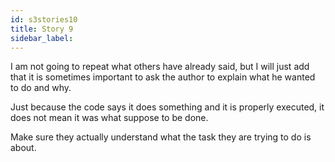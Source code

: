 ```yaml
---
id: s3stories10
title: Story 9
sidebar_label:
---
```




I am not going to repeat what others have already said, but I will just add that it is sometimes important to ask the author to explain what he wanted to do and why.

Just because the code says it does something and it is properly executed, it does not mean it was what suppose to be done.

Make sure they actually understand what the task they are trying to do is about.